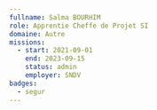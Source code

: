 ```yaml
---
fullname: Salma BOURHIM
role: Apprentie Cheffe de Projet SI
domaine: Autre
missions:
  - start: 2021-09-01
    end: 2023-09-15
    status: admin
    employer: SNDV
badges:
  - segur
---
```


